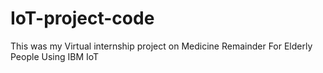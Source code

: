 # IoT-project-code
This was my Virtual internship project on Medicine Remainder For Elderly People Using IBM IoT

